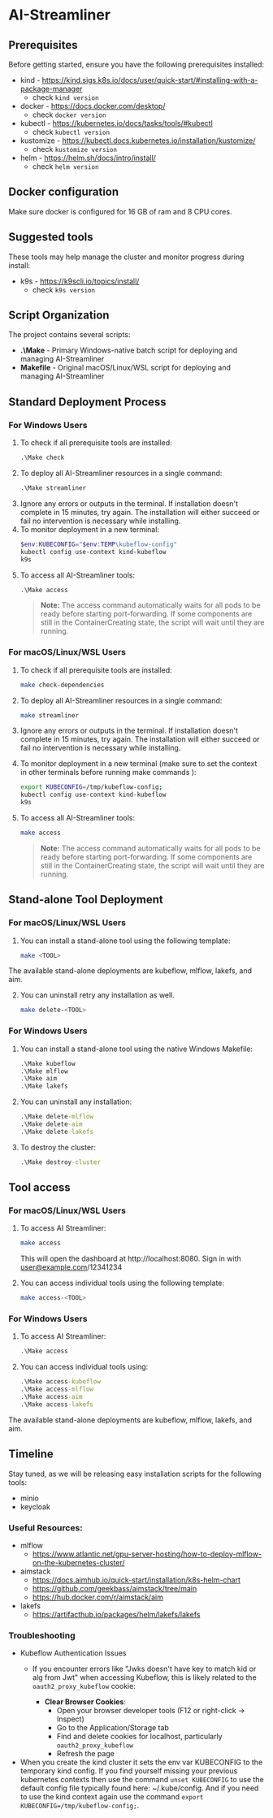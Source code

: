 # AI-Streamliner

## Prerequisites
Before getting started, ensure you have the following prerequisites installed:

- kind - https://kind.sigs.k8s.io/docs/user/quick-start/#installing-with-a-package-manager
   - check `kind version`
- docker - https://docs.docker.com/desktop/
   - check `docker version`
- kubectl - https://kubernetes.io/docs/tasks/tools/#kubectl
   - check `kubectl version`
- kustomize - https://kubectl.docs.kubernetes.io/installation/kustomize/
   - check `kustomize version`
- helm - https://helm.sh/docs/intro/install/
   - check `helm version`

## Docker configuration
Make sure docker is configured for 16 GB of ram and 8 CPU cores.

## Suggested tools
These tools may help manage the cluster and monitor progress during install:

- k9s - https://k9scli.io/topics/install/
   - check `k9s version`

## Script Organization
The project contains several scripts:

- **.\Make** - Primary Windows-native batch script for deploying and managing AI-Streamliner
- **Makefile** - Original macOS/Linux/WSL script for deploying and managing AI-Streamliner

## Standard Deployment Process
### For Windows Users
1. To check if all prerequisite tools are installed:
   ```cmd
   .\Make check
   ```
2. To deploy all AI-Streamliner resources in a single command:
   ```cmd
   .\Make streamliner
   ```
3. Ignore any errors or outputs in the terminal. If installation doesn't complete in 15 minutes, try again. The installation will either succeed or fail no intervention is necessary while installing.
4. To monitor deployment in a new terminal:
   ```powershell
   $env:KUBECONFIG="$env:TEMP\kubeflow-config"
   kubectl config use-context kind-kubeflow
   k9s
   ```
5. To access all AI-Streamliner tools:
   ```cmd
   .\Make access
   ```
   > **Note:** The access command automatically waits for all pods to be ready before starting port-forwarding. If some components are still in the ContainerCreating state, the script will wait until they are running.

### For macOS/Linux/WSL Users
1. To check if all prerequisite tools are installed:
   ```bash
   make check-dependencies
   ```
2. To deploy all AI-Streamliner resources in a single command:
   ```bash
   make streamliner
   ```
3. Ignore any errors or outputs in the terminal. If installation doesn't complete in 15 minutes, try again. The installation will either succeed or fail no intervention is necessary while installing.

4. To monitor deployment in a new terminal (make sure to set the context in other terminals before running make commands ):
   ```bash
   export KUBECONFIG=/tmp/kubeflow-config;
   kubectl config use-context kind-kubeflow
   k9s
   ```
5. To access all AI-Streamliner tools:
   ```bash
   make access
   ```
   > **Note:** The access command automatically waits for all pods to be ready before starting port-forwarding. If some components are still in the ContainerCreating state, the script will wait until they are running.

## Stand-alone Tool Deployment

### For macOS/Linux/WSL Users
1. You can install a stand-alone tool using the following template:
   ```bash
   make <TOOL>
   ```
The available stand-alone deployments are kubeflow, mlflow, lakefs, and aim.

2. You can uninstall retry any installation as well.
   ```bash
   make delete-<TOOL>
   ```

### For Windows Users
1. You can install a stand-alone tool using the native Windows Makefile:
   ```cmd
   .\Make kubeflow
   .\Make mlflow
   .\Make aim
   .\Make lakefs
   ```

2. You can uninstall any installation:
   ```cmd
   .\Make delete-mlflow
   .\Make delete-aim
   .\Make delete-lakefs
   ```

3. To destroy the cluster:
   ```cmd
   .\Make destroy-cluster
   ```

## Tool access

### For macOS/Linux/WSL Users
1. To access AI Streamliner:
   ```bash
   make access
   ```
   This will open the dashboard at http://localhost:8080. Sign in with user@example.com/12341234

2. You can access individual tools using the following template:
   ```bash
   make access-<TOOL>
   ```

### For Windows Users
1. To access AI Streamliner:
   ```cmd
   .\Make access
   ```

2. You can access individual tools using:
   ```cmd
   .\Make access-kubeflow
   .\Make access-mlflow
   .\Make access-aim
   .\Make access-lakefs
   ```

The available stand-alone deployments are kubeflow, mlflow, lakefs, and aim.

## Timeline
Stay tuned, as we will be releasing easy installation scripts for the following tools:
- minio
- keycloak

### Useful Resources:
- mlflow
   - https://www.atlantic.net/gpu-server-hosting/how-to-deploy-mlflow-on-the-kubernetes-cluster/
- aimstack
   - https://docs.aimhub.io/quick-start/installation/k8s-helm-chart
   - https://github.com/geekbass/aimstack/tree/main
   - https://hub.docker.com/r/aimstack/aim
- lakefs
   - https://artifacthub.io/packages/helm/lakefs/lakefs

### Troubleshooting
- Kubeflow Authentication Issues
   - If you encounter errors like "Jwks doesn't have key to match kid or alg from Jwt" when accessing Kubeflow, this is likely related to the `oauth2_proxy_kubeflow` cookie:

      - **Clear Browser Cookies**: 
         - Open your browser developer tools (F12 or right-click -> Inspect)
         - Go to the Application/Storage tab
         - Find and delete cookies for localhost, particularly `oauth2_proxy_kubeflow`
         - Refresh the page
- When you create the kind cluster it sets the env var KUBECONFIG to the temporary kind config. If you find yourself missing your previous kubernetes contexts then use the command `unset KUBECONFIG` to use the default config file typically found here: ~/.kube/config. And if you need to use the kind context again use the command `export KUBECONFIG=/tmp/kubeflow-config;`.
